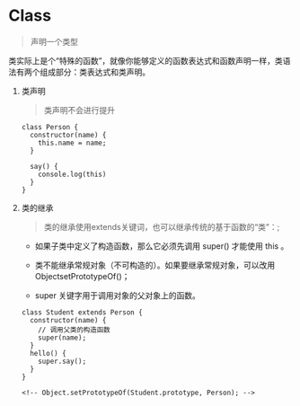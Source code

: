 # Class
> 声明一个类型

类实际上是个“特殊的函数”，就像你能够定义的函数表达式和函数声明一样，类语法有两个组成部分：类表达式和类声明。

1. 类声明
    > 类声明不会进行提升

    ```
    class Person {
      constructor(name) {
        this.name = name;
      }

      say() {
        console.log(this)
      }
    }
    ```
2. 类的继承
    > 类的继承使用extends关键词，也可以继承传统的基于函数的“类”：;

    * 如果子类中定义了构造函数，那么它必须先调用 super() 才能使用 this 。

    * 类不能继承常规对象（不可构造的）。如果要继承常规对象，可以改用ObjectsetPrototypeOf()；

    * super 关键字用于调用对象的父对象上的函数。

    ```
    class Student extends Person {
      constructor(name) {
        // 调用父类的构造函数
        super(name);
      }
      hello() {
        super.say();
      }
    }

    <!-- Object.setPrototypeOf(Student.prototype, Person); -->
    ```

